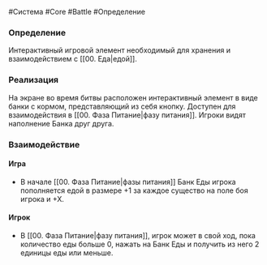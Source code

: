 #Система #Core #Battle #Определение 
### Определение
Интерактивный игровой элемент необходимый для хранения и взаимодействием с [[00. Еда|едой]].
### Реализация 
 На экране во время битвы расположен интерактивный элемент в виде банки с кормом, представляющий из себя кнопку.
 Доступен для взаимодействия в [[00. Фаза Питание|фазу питания]].
 Игроки видят наполнение Банка друг друга.

### Взаимодействие

#### Игра
- В начале [[00. Фаза Питание|фазы питания]] Банк Еды игрока пополняется едой в размере +1 за каждое существо на поле боя игрока и +Х.
#### Игрок
- В [[00. Фаза Питание|фазу питания]], игрок может в свой ход, пока количество еды больше 0, нажать на Банк Еды и получить из него 2 единицы еды или меньше.
